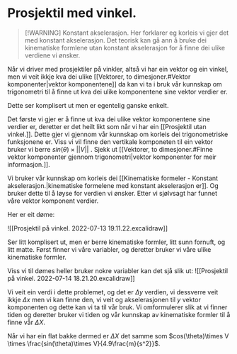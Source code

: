 # Prosjektil med vinkel.

>[!WARNING] Konstant akselerasjon.
>Her forklarer eg korleis vi gjer det med konstant akselerasjon.
>Det teorisk kan gå ann å bruke dei kinematiske formlene utan konstant akselerasjon for å finne dei ulike verdiene vi ønsker.

Når vi driver med prosjektiler på vinkler, altså vi har ein vektor og ein vinkel, men vi veit ikkje kva dei ulike [[Vektorer, to dimesjoner.#Vektor komponenter|vektor komponentene]] da kan vi ta i bruk vår kunnskap om trigonometri til å finne ut kva dei ulike komponentene sine vektor verdier er.

Dette ser komplisert ut men er egentelig ganske enkelt.

Det første vi gjer er å finne ut kva dei ulike vektor komponentene sine verdier er, deretter er det heilt likt som når vi har ein [[Prosjektil utan vinkel.]]. Dette gjer vi gjennom vår kunnskap om korleis dei trigonometriske funksjonene er. Viss vi vil finne den vertikale komponeten til ein vektor bruker vi berre $sin(\theta)\times ||V||$ . Sjekk ut [[Vektorer, to dimesjoner.#Finne vektor komponenter gjennom trigonometri|vektor komponenter for meir informasjon.]].

Vi bruker vår kunnskap om korleis dei [[Kinematiske formeler - Konstant akselerasjon.|kinematiske formelene med konstant akselerasjon er]]. Og bruker dette til å løyse for verdien vi ønsker. Etter vi sjølvsagt har funnet våre vektor komponent verdier.

Her er eit døme:

![[Prosjektil på vinkel. 2022-07-13 19.11.22.excalidraw]]

Ser litt komplisert ut, men er berre kinematiske formler, litt sunn fornuft, og litt matte.
Først finner vi våre variabler, og deretter bruker vi våre ulike kinematiske formler.

Viss vi til dømes heller bruker nokre variabler kan det sjå slik ut:
![[Prosjektil på vinkel. 2022-07-14 18.21.20.excalidraw]]


Vi veit ein verdi i dette problemet, og det er $\Delta y$ verdien, vi dessverre veit ikkje $\Delta x$ men vi kan finne den, vi veit og akselerasjonen til $y$ vektor komponenten og dette kan vi ta til vår bruk.
Vi omformulerer slik at vi finner tiden og deretter bruker vi tiden og vår kunnskap av kinematiske formler til å finne vår $\Delta X$.

Når vi har ein flat bakke dermed er $\Delta X$ det samme som
$cos(\theta)\times V \times \frac{sin(\theta)\times V}{4.9\frac{m}{s^2}}$.